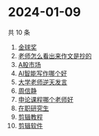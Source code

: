 # 2024-01-09

共 10 条

<!-- BEGIN ZHIHUSEARCH -->
<!-- 最后更新时间 Tue Jan 09 2024 14:12:28 GMT+0800 (China Standard Time) -->
1. [金球奖](https://www.zhihu.com/search?q=金球奖)
1. [老师怎么看出来作文是抄的](https://www.zhihu.com/search?q=老师怎么看出来作文是抄的)
1. [A股市场](https://www.zhihu.com/search?q=A股市场)
1. [AI智能写作哪个好](https://www.zhihu.com/search?q=AI智能写作哪个好)
1. [大学老师逆天发言](https://www.zhihu.com/search?q=大学老师逆天发言)
1. [周信静](https://www.zhihu.com/search?q=周信静)
1. [申论课程哪个老师好](https://www.zhihu.com/search?q=申论课程哪个老师好)
1. [在职研究生](https://www.zhihu.com/search?q=在职研究生)
1. [剪辑教程](https://www.zhihu.com/search?q=剪辑教程)
1. [剪辑软件](https://www.zhihu.com/search?q=剪辑软件)
<!-- END ZHIHUSEARCH -->
